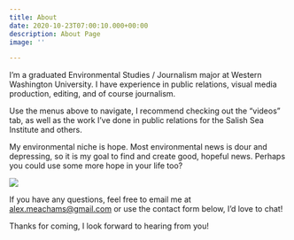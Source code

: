 ```yaml
---
title: About
date: 2020-10-23T07:00:10.000+00:00
description: About Page
image: ''

---
```

I’m a graduated Environmental Studies / Journalism major at Western Washington University. I have experience in public relations, visual media production, editing, and of course journalism.

Use the menus above to navigate, I recommend checking out the “videos” tab, as well as the work I’ve done in public relations for the Salish Sea Institute and others.

My environmental niche is hope. Most environmental news is dour and depressing, so it is my goal to find and create good, hopeful news. Perhaps you could use some more hope in your life too?

![](/images/AlexEdit.jpg)

If you have any questions, feel free to email me at alex.meachams@gmail.com or use the contact form below, I’d love to chat!

Thanks for coming, I look forward to hearing from you!